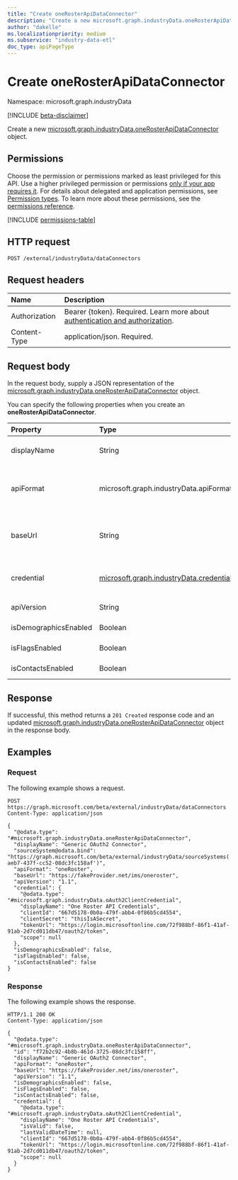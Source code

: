 ```yaml
---
title: "Create oneRosterApiDataConnector"
description: "Create a new microsoft.graph.industryData.oneRosterApiDataConnector object."
author: "dakelle"
ms.localizationpriority: medium
ms.subservice: "industry-data-etl"
doc_type: apiPageType
---
```


# Create oneRosterApiDataConnector

Namespace: microsoft.graph.industryData

[!INCLUDE [beta-disclaimer](../../includes/beta-disclaimer.md)]

Create a new [microsoft.graph.industryData.oneRosterApiDataConnector](../resources/industrydata-onerosterapidataconnector.md) object.

## Permissions

Choose the permission or permissions marked as least privileged for this API. Use a higher privileged permission or permissions [only if your app requires it](/graph/permissions-overview#best-practices-for-using-microsoft-graph-permissions). For details about delegated and application permissions, see [Permission types](/graph/permissions-overview#permission-types). To learn more about these permissions, see the [permissions reference](/graph/permissions-reference).

<!-- {
  "blockType": "permissions",
  "name": "industrydata-onerosterapidataconnector-post-permissions"
}
-->
[!INCLUDE [permissions-table](../includes/permissions/industrydata-onerosterapidataconnector-post-permissions.md)]

## HTTP request

<!-- {
  "blockType": "ignored"
}
-->
``` http
POST /external/industryData/dataConnectors
```

## Request headers

|Name|Description|
|:---|:---|
|Authorization|Bearer {token}. Required. Learn more about [authentication and authorization](/graph/auth/auth-concepts).|
|Content-Type|application/json. Required.|

## Request body

In the request body, supply a JSON representation of the [microsoft.graph.industryData.oneRosterApiDataConnector](../resources/industrydata-oneRosterApiDataConnector.md) object.

You can specify the following properties when you create an **oneRosterApiDataConnector**.


|Property|Type|Description|
|:---|:---|:---|
| displayName           | String                                                                             | The name of the data connector. Inherited from [microsoft.graph.industryData.industryDataConnector](../resources/industrydata-industrydataconnector.md). Required.                                                                                                   |
| apiFormat             | microsoft.graph.industryData.apiFormat                                             | API formats of external systems the industryDataHub can connect to. Inherited from [microsoft.graph.industryData.apiDataConnector](../resources/industrydata-apidataconnector.md). The possible values are: `oneRoster`, `unknownFutureValue`. Required.             |
| baseUrl               | String                                                                             | The base URI including the scheme, host, and path for the API (with or without a trailing '/'). Example: https://example.com/ims/oneRoster/. Inherited from [microsoft.graph.industryData.apiDataConnector](../resources/industrydata-apidataconnector.md). Required.|
| credential            | [microsoft.graph.industryData.credential](../resources/industrydata-credential.md) | Base type for all kinds of credentials supported in the industryData API. Inherited from [microsoft.graph.industryData.apiDataConnector](../resources/industrydata-apidataconnector.md). Required.                                                                   |
| apiVersion            | String                                                                             | Represents the API version of the OneRoster source. Required.                                                                                                                                                                                                        |
| isDemographicsEnabled | Boolean                                                                            | Represents user preference to import optional demographics data. Required.                                                                                                                                                                                           |
| isFlagsEnabled        | Boolean                                                                            | Represents user preference to import optional flags data. Required.                                                                                                                                                                                                  |
| isContactsEnabled     | Boolean                                                                            | Represents user preference to import optional contacts data. Required.                                                                                                                                                                                               |



## Response

If successful, this method returns a `201 Created` response code and an updated [microsoft.graph.industryData.oneRosterApiDataConnector](../resources/industrydata-onerosterapidataconnector.md) object in the response body.

## Examples

### Request

The following example shows a request.
<!-- {
  "blockType": "request",
  "name": "create_onerosterapidataconnector"
}
-->
``` http
POST https://graph.microsoft.com/beta/external/industryData/dataConnectors
Content-Type: application/json

{
  "@odata.type": "#microsoft.graph.industryData.oneRosterApiDataConnector",
  "displayName": "Generic OAuth2 Connector",
  "sourceSystem@odata.bind": "https://graph.microsoft.com/beta/external/industryData/sourceSystems('c93a6e02-aeb7-437f-cc52-08dc3fc158af')",
  "apiFormat": "oneRoster",
  "baseUrl": "https://fakeProvider.net/ims/oneroster",
  "apiVersion": "1.1",
  "credential": {
    "@odata.type": "#microsoft.graph.industryData.oAuth2ClientCredential",
    "displayName": "One Roster API Credentials",
    "clientId": "667d5178-0b0a-479f-abb4-0f86b5cd4554",
    "clientSecret": "thisIsASecret",
    "tokenUrl": "https://login.microsoftonline.com/72f988bf-86f1-41af-91ab-2d7cd011db47/oauth2/token",
    "scope": null
  },
  "isDemographicsEnabled": false,
  "isFlagsEnabled": false,
  "isContactsEnabled": false
}
```


### Response

The following example shows the response.
<!-- {
  "blockType": "response",
  "truncated": true,
  "@odata.type": "#microsoft.graph.industryData.oneRosterApiDataConnector"
}
-->
``` http
HTTP/1.1 200 OK
Content-Type: application/json

{
  "@odata.type": "#microsoft.graph.industryData.oneRosterApiDataConnector",
  "id": "f72b2c92-4b8b-461d-3725-08dc3fc158ff",
  "displayName": "Generic OAuth2 Connector",
  "apiFormat": "oneRoster",
  "baseUrl": "https://fakeProvider.net/ims/oneroster",
  "apiVersion": "1.1",
  "isDemographicsEnabled": false,
  "isFlagsEnabled": false,
  "isContactsEnabled": false,
  "credential": {
    "@odata.type": "#microsoft.graph.industryData.oAuth2ClientCredential",
    "displayName": "One Roster API Credentials",
    "isValid": false,
    "lastValidDateTime": null,
    "clientId": "667d5178-0b0a-479f-abb4-0f86b5cd4554",
    "tokenUrl": "https://login.microsoftonline.com/72f988bf-86f1-41af-91ab-2d7cd011db47/oauth2/token",
    "scope": null
  }
}
```

